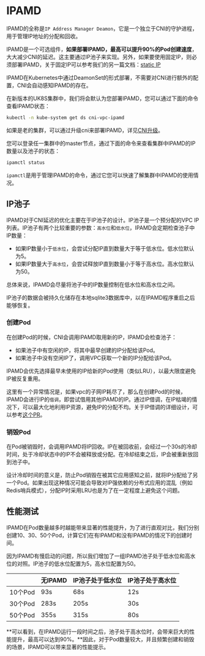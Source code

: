 # IPAMD

IPAMD的全称是`IP Address Manager Deamon`，它是一个独立于CNI的守护进程，用于管理IP地址的分配和回收。

IPAMD是一个可选组件，**如果部署IPAMD，最高可以提升90%的Pod创建速度**，大大减少CNI的延迟。这主要通过IP池子来实现。另外，如果要使用固定IP，则必须部署IPAMD，关于固定IP可以参考我们的另一篇文档：[static IP](https://docs.ucloud.cn/uk8s/network/static_ip)

IPAMD在Kubernetes中通过DeamonSet的形式部署，不需要对CNI进行额外的配置，CNI会自动感知IPAMD的存在。

在新版本的UK8S集群中，我们将会默认为您部署IPAMD，您可以通过下面的命令查看IPAMD状态：

```bash
kubectl -n kube-system get ds cni-vpc-ipamd
```

如果是老的集群，可以通过升级cni来部署IPAMD，详见[CNI升级](./cni_update.md)。

您可以登录任一集群中的master节点，通过下面的命令来查看集群中IPAMD的IP数量以及池子的状态：

```bash
ipamctl status
```

`ipamctl`是用于管理IPAMD的命令，通过它您可以快速了解集群中IPAMD的使用情况。

## IP池子

IPAMD对于CNI延迟的优化主要在于IP池子的设计。IP池子是一个预分配的VPC IP列表。IP池子有两个比较重要的参数：`高水位`和`低水位`，IPAMD会定期检查池子中IP数量：

- 如果IP数量小于`低水位`，会尝试分配IP直到数量大于等于低水位。低水位默认为5。
- 如果IP数量大于`高水位`，会尝试释放IP直到数量小于等于高水位。高水位默认为50。

总体来说，IPAMD会尽量将池子中的IP数量控制在低水位和高水位之间。

IP池子的数据会被持久化储存在本地sqlite3数据库中，以在IPAMD程序重启之后能够恢复。

### 创建Pod

在创建Pod的时候，CNI会调用IPAMD取用新的IP，IPAMD会检查池子：

- 如果池子中有空闲的IP，将其中最早创建的IP分配给该Pod。
- 如果池子中没有空闲IP了，调用VPC获取一个新的IP分配给该Pod。

IPAMD会优先选择最早未使用的IP给新的Pod使用（类似LRU），以最大限度避免IP被反复重用。

这里有一个异常情况是，如果vpc的子网IP耗尽了，那么在创建Pod的时候，IPAMD会进行IP的`借调`，即尝试借用其他IPAMD的IP。通过IP借调，在IP枯竭的情况下，可以最大化地利用IP资源，避免IP的分配不均。关于IP借调的详细设计，可以参考[这个PR](https://github.com/ucloud/uk8s-cni-vpc/pull/4)。

### 销毁Pod

在Pod被销毁时，会调用IPAMD将IP回收。IP在被回收前，会经过一个30s的冷却时间，处于冷却状态中的IP不会被释放或分配。在冷却结束之后，IP会被重新放回到池子中。

设计冷却时间的意义是，防止Pod销毁在被其它应用感知之前，就将IP分配给了另一个Pod。如果出现这种情况可能会导致对IP强依赖的分布式应用的混乱（例如Redis哨兵模式），分配IP时采用LRU也是为了在一定程度上避免这个问题。

## 性能测试

IPAMD在Pod数量越多时越能带来显著的性能提升，为了进行直观对比，我们分别创建10、30、50个Pod，计算它们在有IPAMD和没有IPAMD的情况下的创建时间。

因为IPAMD有慢启动的问题，所以我们增加了一组IPAMD池子处于低水位和高水位的对照。IP池子的低水位配置为5，高水位配置为50。

|         | 无IPAMD | IP池子处于低水位 | IP池子处于高水位 |
| ------- | ------- | ---------------- | ---------------- |
| 10个Pod | 93s     | 68s              | 12s              |
| 30个Pod | 283s    | 205s             | 30s              |
| 50个Pod | 355s    | 315s             | 80s              |

**可以看到，在IPAMD运行一段时间之后，池子处于高水位时，会带来巨大的性能提升，最高可以达到90%。**因此，对于Pod数量较大，并且频繁创建和销毁的场景，IPAMD可以带来显著的性能提示。
